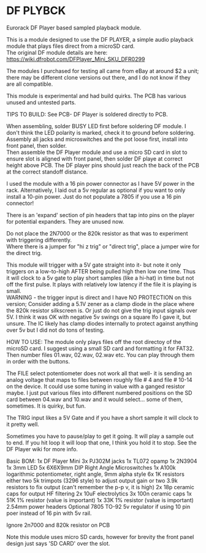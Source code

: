 # DF PLYBCK
Eurorack DF Player based sampled playback module.

This is a module designed to use the DF PLAYER, a simple audio playback module that plays files direct from a microSD card.  
The original DF module details are here: https://wiki.dfrobot.com/DFPlayer_Mini_SKU_DFR0299

The modules I purchased for testing all came from eBay at around $2 a unit; there may be different clone versions out there, and I do not know if they are all compatible.

This module is experimental and had build quirks. The PCB has various unused and untested parts.

TIPS TO BUILD:
See PCB- DF Player is soldered directly to PCB.  

When assembling, solder BUSY LED first before soldering DF module. I don't think the LED polarity is marked, check it to ground before soldering.
Assembly all jacks and microswitches and the pot loose first, install into front panel, then solder.  
Then assemble the DF Player module and use a micro SD card in slot to ensure slot is aligned with front panel, then solder DF playe at correct height above PCB. The DF player pins should just reach the back of the PCB at the correct standoff distance.

I used the module with a 16 pin power connector as I have 5V power in the rack.  Alternatively, I laid out a 5v regular as optional if you want to only install a 10-pin power. Just do not populate a 7805 if you use a 16 pin connector!

There is an 'expand' section of pin headers that tap into pins on the player for potential expanders.  They are unused now.

Do not place the 2N7000 or the 820k resistor as that was to experiment with triggering differently.  
Where there is a jumper for "hi z trig" or "direct trig", place a jumper wire for the direct trig.  

This module will trigger with a 5V gate straight into it- but note it only triggers on a low-to-high AFTER being pulled high then low one time.  Thus it will clock to a 5v gate to play short samples (like a hi-hat) in time but not off the first pulse.  It plays with relatively low latency if the file it is playing is small.  
WARNING - the trigger input is direct and I have NO PROTECTION on this version;  Consider adding a 5.1V zener as a clamp diode in the place where the 820k resistor silkscreen is. Or just do not give the trig input signals over 5V.  I think it was OK with negative 5v swings on a square lfo I gave it, but unsure.  The IC likely has clamp diodes internally to protect against anything over 5v but I did not do tons of testing.


HOW TO USE:
The module only plays files off the root directoy of the microSD card.  I suggest using a small SD card and formatting it for FAT32.  Then number files 01.wav, 02.wav, 02.wav etc.  You can play through them in order with the buttons. 

The FILE select potentiometer does not work all that well- it is sending an analog voltage that maps to files between roughly file # 4 and file # 10-14 on the device.  It could use some tuning in value with a ganged resistor maybe.  I just put various files into different numbered positions on the SD card between 04.wav and 10.wav and it would select... some of them, sometimes.  It is quirky, but fun.

The TRIG input likes a 5V Gate and if you have a short sample it will clock to it pretty well.  

Sometimes you have to pause/play to get it going.  It will play a sample out to end.
If you hit loop it will loop that one, I think you hold it to stop. See the DF Player wiki for more info.


Basic BOM:
1x DF Player Mini
3x PJ302M jacks
1x TL072 opamp
1x 2N3904
1x 3mm LED
5x 6X6X9mm DIP Right Angle Microswitches 
1x A100k logarithmic potentiometer, right angle, 9mm alpha style
6x 1K resistors
either two 5k trimpots (3296 style) to adjust output gain or two 3.9k resistors to fix output (can't remember the p-p v, it is high)
2x 18p ceramic caps for output HF filtering
2x 10uF electrolytics 
3x 100n ceramic caps
1x 51K 1% resistor (value is important)
1x 33K 1% resistor (value is important)
2.54mm power headers
Optional 7805 TO-92 5v regulator if using 10 pin poer instead of 16 pin with 5v rail.

Ignore 2n7000 and 820k resistor on PCB


Note this module uses micro SD cards, however for brevity the front panel design just says 'SD CARD' over the slot. 
